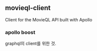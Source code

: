 ## movieql-client

Client for the MovieQL API built with Apollo

### apollo boost

graphql의 client를 위한 것.
